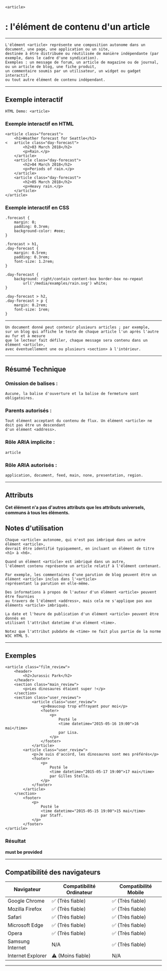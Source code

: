     <article> 
# **: l'élément de contenu d'un article**

---



    L'élément <article> représente une composition autonome dans un document, une page, une application ou un site, 
    destinée à être distribuée ou réutilisée de manière indépendante (par exemple, dans le cadre d'une syndication). 
    Exemples : un message de forum, un article de magazine ou de journal, ou un article de blog, une fiche produit, 
    un commentaire soumis par un utilisateur, un widget ou gadget interactif, 
    ou tout autre élément de contenu indépendant.

---



## **Exemple interactif**
    HTML Demo: <article>
    
### **Exemple interactif en HTML**

    <article class="forecast">
        <h1>Weather forecast for Seattle</h1>
    <   article class="day-forecast">
            <h2>03 March 2018</h2>
            <p>Rain.</p>
        </article>
        <article class="day-forecast">
            <h2>04 March 2018</h2>
            <p>Periods of rain.</p>
        </article>
        <article class="day-forecast">
            <h2>05 March 2018</h2>
            <p>Heavy rain.</p>
        </article>
    </article>


### **Exemple interactif en CSS**

    .forecast {
        margin: 0;
        padding: 0.3rem;
        background-color: #eee;
    }

    .forecast > h1,
    .day-forecast {
        margin: 0.5rem;
        padding: 0.3rem;
        font-size: 1.2rem;
    }

    .day-forecast {
        background: right/contain content-box border-box no-repeat
            url('/media/examples/rain.svg') white;
    }

    .day-forecast > h2,
    .day-forecast > p {
        margin: 0.2rem;
        font-size: 1rem;
    }

---



    Un document donné peut contenir plusieurs articles ; par exemple, 
    sur un blog qui affiche le texte de chaque article l'un après l'autre au fur et à mesure 
    que le lecteur fait défiler, chaque message sera contenu dans un élément <article>,
    avec éventuellement une ou plusieurs <section> à l'intérieur.

---



## **Résumé Technique**

### **Omission de balises :** 
    Aucune, la balise d'ouverture et la balise de fermeture sont obligatoires.

### **Parents autorisés :** 
	Tout élément acceptant du contenu de flux. Un élément <article> ne doit pas être un descendant 
    d'un élément <address>.

### **Rôle ARIA implicite :** 
	article

### **Rôle ARIA autorisés :** 
    application, document, feed, main, none, presentation, region.

---



## **Attributs**

**Cet élément n'a pas d'autres attributs que les attributs universels, communs à tous les éléments.**



## **Notes d'utilisation**

    Chaque <article> autonome, qui n'est pas imbriqué dans un autre élément <article>, 
    devrait être identifié typiquement, en incluant un élément de titre <h1> à <h6>.

    Quand un élément <article> est imbriqué dans un autre, 
    l'élément contenu représente un article relatif à l'élément contenant. 

    Par exemple, les commentaires d'une parution de blog peuvent être un élément <article> inclus dans l'<article> 
    représentant la parution en elle-même.

    Des informations à propos de l'auteur d'un élément <article> peuvent être fournies 
    au travers de l'élément <address>, mais cela ne s'applique pas aux éléments <article> imbriqués.

    La date et l'heure de publication d'un élément <article> peuvent être donnés en 
    utilisant l'attribut datetime d'un élément <time>. 

    Notez que l'attribut pubdate de <time> ne fait plus partie de la norme W3C HTML 5.

---



## **Exemples**
    <article class="film_review">
        <header>
            <h2>Jurassic Park</h2>
        </header>
        <section class="main_review">
            <p>Les dinosaures étaient super !</p>
        </section>
        <section class="user_reviews">
                <article class="user_review">
                    <p>Beaucoup trop effrayant pour moi</p>
                    <footer>
                        <p>
                            Posté le
                            <time datetime="2015-05-16 19:00">16 mai</time>
                            par Lisa.
                        </p>
                    </footer>
                </article>
            <article class="user_review">
                <p>Je suis d'accord, les dinosaures sont mes préférés</p>
                <footer>
                    <p>
                        Posté le
                        <time datetime="2015-05-17 19:00">17 mai</time>
                        par Gilles Stella.
                    </p>
                </footer>
            </article>
        </section>
            <footer>
                <p>
                    Posté le
                    <time datetime="2015-05-15 19:00">15 mai</time>
                    par Staff.
                </p>
            </footer>
    </article>

### Résultat

**must be provided**

---



## **Compatibilité des navigateurs**

| Navigateur          | Compatibilité Ordinateur | Compatibilité Mobile |
|---------------------|--------------------------|----------------------|
| Google Chrome       | ✅ (Très fiable)         | ✅ (Très fiable)     |
| Mozilla Firefox     | ✅ (Très fiable)         | ✅ (Très fiable)     |
| Safari              | ✅ (Très fiable)         | ✅ (Très fiable)     |
| Microsoft Edge      | ✅ (Très fiable)         | ✅ (Très fiable)     |
| Opera               | ✅ (Très fiable)         | ✅ (Très fiable)     |
| Samsung Internet    | N/A                      | ✅ (Très fiable)     |
| Internet Explorer   | ⚠️ (Moins fiable)        | N/A                  |

---